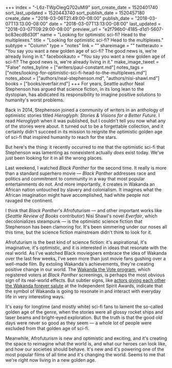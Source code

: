 +++
index = "-L6z-TWpOiegQ702uMl9"
sort_create_date = 1520401740
sort_last_updated = 1520443740
sort_publish_date = 1520457180
create_date = "2018-03-06T21:49:00-08:00"
publish_date = "2018-03-07T13:13:00-08:00"
date = "2018-03-07T13:13:00-08:00"
last_updated = "2018-03-07T09:29:00-08:00"
preview_url = "e2f796b0-4185-d1d1-5607-bc83ecd8d30f"
name = "Looking for optimistic sci-fi? Head to the multiplexes."
title = "Looking for optimistic sci-fi? Head to the multiplexes."
subtype = "Column"
type = "notes"
link = ""
shareimage = ""
twitterauto = "You say you want a new golden age of sci-fi? The good news is, we're already living in it."
facebookauto = "You say you want a new golden age of sci-fi? The good news is, we're already living in it."
make_image_tweet = "False"
notes_byline = ["writers/paul-constant.md"]
notes_tags = ["notes/looking-for-optimistic-sci-fi-head-to-the-multiplexes.md"]
notes_about = ["authors/neal-stephenson.md", "authors/nisi-shawl.md"]
books = ["books/everfair.md"]
+++
For years, Seattle author Neal Stephenson has argued that science fiction, in its long lean to the dystopian, has abdicated its responsibility to imagine positive solutions to humanity's worst problems. 

Back in 2014, Stephenson joined a community of writers in an anthology of optimistic stories titled *Hieroglyph: Stories & Visions for a Better Future*. I read *Hieroglyph* when it was published, but I couldn't tell you now what any of the stories were about. It turned out to be a forgettable collection, and it certainly didn't succeed in its mission to reignite the optimistic golden age of sci-fi that inspired humanity to reach for the stars.

But here's the thing: it recently occurred to me that the optimistic sci-fi that Stephenson was lamenting as nonexistent actually *does* exist today. We've just been looking for it in all the wrong places. 

Last weekend, I watched *Black Panther* for the second time. It really is more than a standard superhero movie — *Black Panther* addresses race and politics and commitment to community in a way that most popular entertainments do not. And more importantly, it creates in Wakanda an African nation untouched by slavery and colonialism. It imagines what the African imagination might have accomplished, had white people not ravaged the continent.

I think that *Black Panther*'s Afrofuturism — and other important works like (*Seattle Review of Books* contributor) Nisi Shawl's novel *Everfair*, which decolonializes steampunk — is the optimistic science fiction that Stephenson has been clamoring for. It's been simmering under our noses all this time, but the science fiction mainstream didn't think to look for it.

Afrofuturism is the best kind of science fiction: it's aspirational, it's imaginative, it's optimistic, and it is interested in ideas that resonate with the real world. As I've watched Black moviegoers embrace the idea of Wakanda over the last few weeks, I've seen more than just movie fans gushing over a well-made film. By extoling Wakanda's achievements, they're creating positive change in our world. The [Wakanda the Vote program](https://www.vox.com/policy-and-politics/2018/2/21/17033644/black-panther-screenings-voter-registration-wakanda-the-vote), which registered voters at *Black Panther* screenings, is perhaps the most obvious sign of its real-world effects. But subtler signs, like [actors giving each other the Wakanda forever salute](http://www.mtv.com/news/3067701/wakanda-forever-salute-form-right-over-left/) at the Independent Spirit Awards, indicate that the symbol of Wakanda is going to resonate in and interact with everyday life in very interesting ways.

It's easy for longtime (and mostly white) sci-fi fans to lament the so-called golden age of the genre, when the stories were all glossy rocket ships and laser beams and bright-eyed exploration. But the truth is that the good old days were never so good as they seem — a whole lot of people were excluded from that golden age of sci-fi.

Meanwhile, Afrofuturism is new and optimistic and exciting, and it's creating the space to reimagine what the world is, and what our heroes can look like, and how our societies should behave. It's new and it's powering one of the most popular films of all time and it's changing the world. Seems to me that we're right now living in a new golden age.
